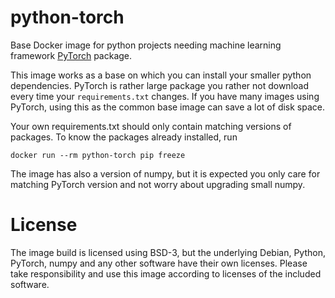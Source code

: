 # python-torch

Base Docker image for python projects needing machine learning framework
[PyTorch](https://pytorch.org/) package.

This image works as a base on which you can install your smaller python
dependencies. PyTorch is rather large package you rather not download
every time your `requirements.txt` changes. If you have many images
using PyTorch, using this as the common base image can save a lot of
disk space.

Your own requirements.txt should only contain matching versions of
packages. To know the packages already installed, run

    docker run --rm python-torch pip freeze

The image has also a version of numpy, but it is expected you only care
for matching PyTorch version and not worry about upgrading small numpy.

# License

The image build is licensed using BSD-3, but the underlying Debian,
Python, PyTorch, numpy and any other software have their own licenses.
Please take responsibility and use this image according to licenses of
the included software.
